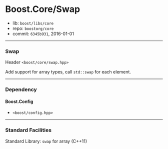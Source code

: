 # Boost.Core/Swap

* lib: `boost/libs/core`
* repo: `boostorg/core`
* commit: `6345b931`, 2016-01-01

------
### Swap

Header `<boost/core/swap.hpp>`

Add support for array types, call `std::swap` for each element.

------
### Dependency

#### Boost.Config

* `<boost/config.hpp>`

------
### Standard Facilities

Standard Library: `swap` for array (C++11)
